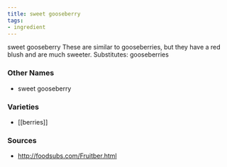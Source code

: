 ```yaml
---
title: sweet gooseberry
tags:
- ingredient
---
```

sweet gooseberry These are similar to gooseberries, but they have a red blush and are much sweeter. Substitutes: gooseberries

### Other Names

* sweet gooseberry

### Varieties

* [[berries]]

### Sources
* http://foodsubs.com/Fruitber.html
